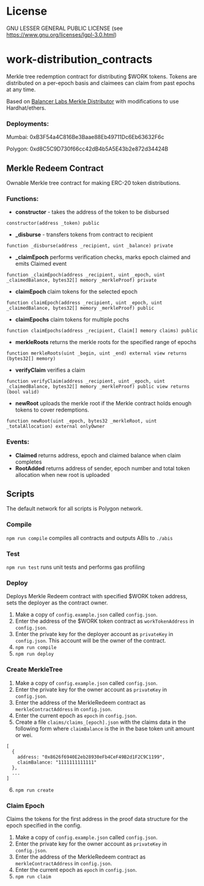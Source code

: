 # License 
GNU LESSER GENERAL PUBLIC LICENSE (see https://www.gnu.org/licenses/lgpl-3.0.html)

# work-distribution_contracts

Merkle tree redemption contract for distributing $WORK tokens. Tokens are distributed on a per-epoch basis and claimees can claim from past epochs at any time.

Based on [Balancer Labs Merkle Distributor](https://github.com/balancer-labs/erc20-redeemable/tree/master/merkle) with modifications to use Hardhat/ethers.

### Deployments:

Mumbai: 0xB3F54a4C816Be3Baae88Eb49711Dc6Eb63632F6c

Polygon: 0xd8C5C9D730f66cc42dB4b5A5E43b2e872d34424B

## Merkle Redeem Contract

Ownable Merkle tree contract for making ERC-20 token distributions.

### Functions:

- **constructor** - takes the address of the token to be disbursed
```
constructor(address _token) public
```

- **_disburse** - transfers tokens from contract to recipient
```
function _disburse(address _recipient, uint _balance) private
```

- **_claimEpoch** performs verification checks, marks epoch claimed and emits Claimed event
```
function _claimEpoch(address _recipient, uint _epoch, uint _claimedBalance, bytes32[] memory _merkleProof) private
```

- **claimEpoch** claim tokens for the selected epoch
```
function claimEpoch(address _recipient, uint _epoch, uint _claimedBalance, bytes32[] memory _merkleProof) public
```

- **claimEpochs** claim tokens for multiple pochs
```
function claimEpochs(address _recipient, Claim[] memory claims) public
```

- **merkleRoots** returns the merkle roots for the specified range of epochs
```
function merkleRoots(uint _begin, uint _end) external view returns (bytes32[] memory)
```

- **verifyClaim** verifies a claim
```
function verifyClaim(address _recipient, uint _epoch, uint _claimedBalance, bytes32[] memory _merkleProof) public view returns (bool valid)
```

- **newRoot** uploads the merkle root if the Merkle contract holds enough tokens to cover redemptions.
```
function newRoot(uint _epoch, bytes32 _merkleRoot, uint _totalAllocation) external onlyOwner
```

### Events:
- **Claimed** returns address, epoch and claimed balance when claim completes
- **RootAdded** returns address of sender, epoch number and total token allocation when new root is uploaded


## Scripts

The default network for all scripts is Polygon network.
### Compile

`npm run compile` compiles all contracts and outputs ABIs to `./abis`

### Test

`npm run test` runs unit tests and performs gas profiling
### Deploy

Deploys Merkle Redeem contract with specified $WORK token address, sets the deployer as the contract owner.
1. Make a copy of `config.example.json` called `config.json`.
2. Enter the address of the $WORK token contract as `workTokenAddress` in `config.json`.
3. Enter the private key for the deployer account as `privateKey` in `config.json`. This account will be the owner of the contract.
4. `npm run compile`
5. `npm run deploy`

### Create MerkleTree

1. Make a copy of `config.example.json` called `config.json`.
2. Enter the private key for the owner account as `privateKey` in `config.json`.
3. Enter the address of the MerkleRedeem contract as `merkleContractAddress` in `config.json`.
4. Enter the current epoch as `epoch` in `config.json`.
5. Create a file `claims/claims_[epoch].json` with the claims data in the following form where `claimBalance` is the in the base token unit amount or wei.
```
[
  {
    address: "0x8626f6940E2eb28930eFb4CeF49B2d1F2C9C1199",
    claimBalance: "1111111111111"
  },
  ...
]
```
6. `npm run create`

### Claim Epoch

Claims the tokens for the first address in the proof data structure for the epoch specified in the config.
1. Make a copy of `config.example.json` called `config.json`.
2. Enter the private key for the owner account as `privateKey` in `config.json`.
3. Enter the address of the MerkleRedeem contract as `merkleContractAddress` in `config.json`.
4. Enter the current epoch as `epoch` in `config.json`.
5. `npm run claim`
